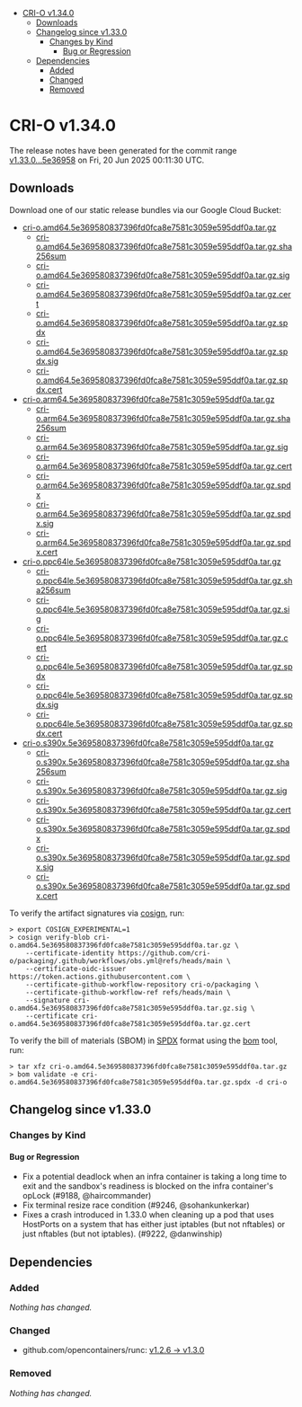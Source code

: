 - [CRI-O v1.34.0](#cri-o-v1340)
  - [Downloads](#downloads)
  - [Changelog since v1.33.0](#changelog-since-v1330)
    - [Changes by Kind](#changes-by-kind)
      - [Bug or Regression](#bug-or-regression)
  - [Dependencies](#dependencies)
    - [Added](#added)
    - [Changed](#changed)
    - [Removed](#removed)

# CRI-O v1.34.0

The release notes have been generated for the commit range
[v1.33.0...5e36958](https://github.com/cri-o/cri-o/compare/v1.33.0...v1.34.0) on Fri, 20 Jun 2025 00:11:30 UTC.

## Downloads

Download one of our static release bundles via our Google Cloud Bucket:

- [cri-o.amd64.5e369580837396fd0fca8e7581c3059e595ddf0a.tar.gz](https://storage.googleapis.com/cri-o/artifacts/cri-o.amd64.5e369580837396fd0fca8e7581c3059e595ddf0a.tar.gz)
  - [cri-o.amd64.5e369580837396fd0fca8e7581c3059e595ddf0a.tar.gz.sha256sum](https://storage.googleapis.com/cri-o/artifacts/cri-o.amd64.5e369580837396fd0fca8e7581c3059e595ddf0a.tar.gz.sha256sum)
  - [cri-o.amd64.5e369580837396fd0fca8e7581c3059e595ddf0a.tar.gz.sig](https://storage.googleapis.com/cri-o/artifacts/cri-o.amd64.5e369580837396fd0fca8e7581c3059e595ddf0a.tar.gz.sig)
  - [cri-o.amd64.5e369580837396fd0fca8e7581c3059e595ddf0a.tar.gz.cert](https://storage.googleapis.com/cri-o/artifacts/cri-o.amd64.5e369580837396fd0fca8e7581c3059e595ddf0a.tar.gz.cert)
  - [cri-o.amd64.5e369580837396fd0fca8e7581c3059e595ddf0a.tar.gz.spdx](https://storage.googleapis.com/cri-o/artifacts/cri-o.amd64.5e369580837396fd0fca8e7581c3059e595ddf0a.tar.gz.spdx)
  - [cri-o.amd64.5e369580837396fd0fca8e7581c3059e595ddf0a.tar.gz.spdx.sig](https://storage.googleapis.com/cri-o/artifacts/cri-o.amd64.5e369580837396fd0fca8e7581c3059e595ddf0a.tar.gz.spdx.sig)
  - [cri-o.amd64.5e369580837396fd0fca8e7581c3059e595ddf0a.tar.gz.spdx.cert](https://storage.googleapis.com/cri-o/artifacts/cri-o.amd64.5e369580837396fd0fca8e7581c3059e595ddf0a.tar.gz.spdx.cert)
- [cri-o.arm64.5e369580837396fd0fca8e7581c3059e595ddf0a.tar.gz](https://storage.googleapis.com/cri-o/artifacts/cri-o.arm64.5e369580837396fd0fca8e7581c3059e595ddf0a.tar.gz)
  - [cri-o.arm64.5e369580837396fd0fca8e7581c3059e595ddf0a.tar.gz.sha256sum](https://storage.googleapis.com/cri-o/artifacts/cri-o.arm64.5e369580837396fd0fca8e7581c3059e595ddf0a.tar.gz.sha256sum)
  - [cri-o.arm64.5e369580837396fd0fca8e7581c3059e595ddf0a.tar.gz.sig](https://storage.googleapis.com/cri-o/artifacts/cri-o.arm64.5e369580837396fd0fca8e7581c3059e595ddf0a.tar.gz.sig)
  - [cri-o.arm64.5e369580837396fd0fca8e7581c3059e595ddf0a.tar.gz.cert](https://storage.googleapis.com/cri-o/artifacts/cri-o.arm64.5e369580837396fd0fca8e7581c3059e595ddf0a.tar.gz.cert)
  - [cri-o.arm64.5e369580837396fd0fca8e7581c3059e595ddf0a.tar.gz.spdx](https://storage.googleapis.com/cri-o/artifacts/cri-o.arm64.5e369580837396fd0fca8e7581c3059e595ddf0a.tar.gz.spdx)
  - [cri-o.arm64.5e369580837396fd0fca8e7581c3059e595ddf0a.tar.gz.spdx.sig](https://storage.googleapis.com/cri-o/artifacts/cri-o.arm64.5e369580837396fd0fca8e7581c3059e595ddf0a.tar.gz.spdx.sig)
  - [cri-o.arm64.5e369580837396fd0fca8e7581c3059e595ddf0a.tar.gz.spdx.cert](https://storage.googleapis.com/cri-o/artifacts/cri-o.arm64.5e369580837396fd0fca8e7581c3059e595ddf0a.tar.gz.spdx.cert)
- [cri-o.ppc64le.5e369580837396fd0fca8e7581c3059e595ddf0a.tar.gz](https://storage.googleapis.com/cri-o/artifacts/cri-o.ppc64le.5e369580837396fd0fca8e7581c3059e595ddf0a.tar.gz)
  - [cri-o.ppc64le.5e369580837396fd0fca8e7581c3059e595ddf0a.tar.gz.sha256sum](https://storage.googleapis.com/cri-o/artifacts/cri-o.ppc64le.5e369580837396fd0fca8e7581c3059e595ddf0a.tar.gz.sha256sum)
  - [cri-o.ppc64le.5e369580837396fd0fca8e7581c3059e595ddf0a.tar.gz.sig](https://storage.googleapis.com/cri-o/artifacts/cri-o.ppc64le.5e369580837396fd0fca8e7581c3059e595ddf0a.tar.gz.sig)
  - [cri-o.ppc64le.5e369580837396fd0fca8e7581c3059e595ddf0a.tar.gz.cert](https://storage.googleapis.com/cri-o/artifacts/cri-o.ppc64le.5e369580837396fd0fca8e7581c3059e595ddf0a.tar.gz.cert)
  - [cri-o.ppc64le.5e369580837396fd0fca8e7581c3059e595ddf0a.tar.gz.spdx](https://storage.googleapis.com/cri-o/artifacts/cri-o.ppc64le.5e369580837396fd0fca8e7581c3059e595ddf0a.tar.gz.spdx)
  - [cri-o.ppc64le.5e369580837396fd0fca8e7581c3059e595ddf0a.tar.gz.spdx.sig](https://storage.googleapis.com/cri-o/artifacts/cri-o.ppc64le.5e369580837396fd0fca8e7581c3059e595ddf0a.tar.gz.spdx.sig)
  - [cri-o.ppc64le.5e369580837396fd0fca8e7581c3059e595ddf0a.tar.gz.spdx.cert](https://storage.googleapis.com/cri-o/artifacts/cri-o.ppc64le.5e369580837396fd0fca8e7581c3059e595ddf0a.tar.gz.spdx.cert)
- [cri-o.s390x.5e369580837396fd0fca8e7581c3059e595ddf0a.tar.gz](https://storage.googleapis.com/cri-o/artifacts/cri-o.s390x.5e369580837396fd0fca8e7581c3059e595ddf0a.tar.gz)
  - [cri-o.s390x.5e369580837396fd0fca8e7581c3059e595ddf0a.tar.gz.sha256sum](https://storage.googleapis.com/cri-o/artifacts/cri-o.s390x.5e369580837396fd0fca8e7581c3059e595ddf0a.tar.gz.sha256sum)
  - [cri-o.s390x.5e369580837396fd0fca8e7581c3059e595ddf0a.tar.gz.sig](https://storage.googleapis.com/cri-o/artifacts/cri-o.s390x.5e369580837396fd0fca8e7581c3059e595ddf0a.tar.gz.sig)
  - [cri-o.s390x.5e369580837396fd0fca8e7581c3059e595ddf0a.tar.gz.cert](https://storage.googleapis.com/cri-o/artifacts/cri-o.s390x.5e369580837396fd0fca8e7581c3059e595ddf0a.tar.gz.cert)
  - [cri-o.s390x.5e369580837396fd0fca8e7581c3059e595ddf0a.tar.gz.spdx](https://storage.googleapis.com/cri-o/artifacts/cri-o.s390x.5e369580837396fd0fca8e7581c3059e595ddf0a.tar.gz.spdx)
  - [cri-o.s390x.5e369580837396fd0fca8e7581c3059e595ddf0a.tar.gz.spdx.sig](https://storage.googleapis.com/cri-o/artifacts/cri-o.s390x.5e369580837396fd0fca8e7581c3059e595ddf0a.tar.gz.spdx.sig)
  - [cri-o.s390x.5e369580837396fd0fca8e7581c3059e595ddf0a.tar.gz.spdx.cert](https://storage.googleapis.com/cri-o/artifacts/cri-o.s390x.5e369580837396fd0fca8e7581c3059e595ddf0a.tar.gz.spdx.cert)

To verify the artifact signatures via [cosign](https://github.com/sigstore/cosign), run:

```console
> export COSIGN_EXPERIMENTAL=1
> cosign verify-blob cri-o.amd64.5e369580837396fd0fca8e7581c3059e595ddf0a.tar.gz \
    --certificate-identity https://github.com/cri-o/packaging/.github/workflows/obs.yml@refs/heads/main \
    --certificate-oidc-issuer https://token.actions.githubusercontent.com \
    --certificate-github-workflow-repository cri-o/packaging \
    --certificate-github-workflow-ref refs/heads/main \
    --signature cri-o.amd64.5e369580837396fd0fca8e7581c3059e595ddf0a.tar.gz.sig \
    --certificate cri-o.amd64.5e369580837396fd0fca8e7581c3059e595ddf0a.tar.gz.cert
```

To verify the bill of materials (SBOM) in [SPDX](https://spdx.org) format using the [bom](https://sigs.k8s.io/bom) tool, run:

```console
> tar xfz cri-o.amd64.5e369580837396fd0fca8e7581c3059e595ddf0a.tar.gz
> bom validate -e cri-o.amd64.5e369580837396fd0fca8e7581c3059e595ddf0a.tar.gz.spdx -d cri-o
```

## Changelog since v1.33.0

### Changes by Kind

#### Bug or Regression
 - Fix a potential deadlock when an infra container is taking a long time to exit and the sandbox's readiness is blocked on the infra container's opLock (#9188, @haircommander)
 - Fix terminal resize race condition (#9246, @sohankunkerkar)
 - Fixes a crash introduced in 1.33.0 when cleaning up a pod that uses HostPorts
  on a system that has either just iptables (but not nftables) or just nftables
  (but not iptables). (#9222, @danwinship)

## Dependencies

### Added
_Nothing has changed._

### Changed
- github.com/opencontainers/runc: [v1.2.6 → v1.3.0](https://github.com/opencontainers/runc/compare/v1.2.6...v1.3.0)

### Removed
_Nothing has changed._
